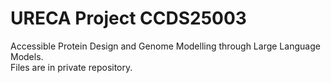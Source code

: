 # URECA Project CCDS25003
Accessible Protein Design and Genome Modelling through Large Language Models.  
Files are in private repository.
